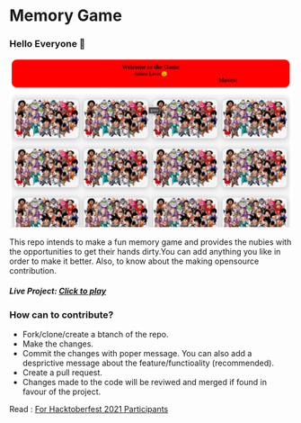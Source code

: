 # Memory Game

### Hello Everyone 👋

![memory-game-ss](./img/memory-game-ss.png)

This repo intends to make a fun memory game and provides the nubies with the opportunities to get their hands dirty.You can add anything you like in order to make it better. Also, to know about the making opensource contribution.

##### Live Project: [Click to play](https://game-memory-game.netlify.app)

### How can to contribute?

- Fork/clone/create a btanch of the repo.
- Make the changes.
- Commit the changes with poper message. You can also add a desprictive message about the feature/functioality (recommended).
- Create a pull request.
- Changes made to the code will be reviwed and merged if found in favour of the project.

Read : [For Hacktoberfest 2021 Participants](CONTRIBUTING.md)
